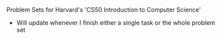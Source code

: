 Problem Sets for Harvard's 'CS50 Introduction to Computer Science'


* Will update whenever I finish either a single task or the whole problem set
